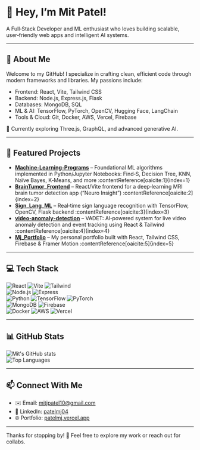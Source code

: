 # 👋 Hey, I’m Mit Patel!

A Full‑Stack Developer and ML enthusiast who loves building scalable, user‑friendly web apps and intelligent AI systems.

---

## 💫 About Me

Welcome to my GitHub! I specialize in crafting clean, efficient code through modern frameworks and libraries. My passions include:

- Frontend: React, Vite, Tailwind CSS  
- Backend: Node.js, Express.js, Flask  
- Databases: MongoDB, SQL  
- ML & AI: TensorFlow, PyTorch, OpenCV, Hugging Face, LangChain  
- Tools & Cloud: Git, Docker, AWS, Vercel, Firebase  

🌱 Currently exploring Three.js, GraphQL, and advanced generative AI.

---

## 🌟 Featured Projects

- **[Machine‑Learning‑Programs](https://github.com/patelmj04/Machine-Learning-Programs)** – Foundational ML algorithms implemented in Python/Jupyter Notebooks: Find‑S, Decision Tree, KNN, Naïve Bayes, K‑Means, and more :contentReference[oaicite:1]{index=1}  
- **[BrainTumor_Frontend](https://github.com/patelmj04/BrainTumor_Frontend)** – React/Vite frontend for a deep‑learning MRI brain tumor detection app (“Neuro Insight”) :contentReference[oaicite:2]{index=2}  
- **[Sign_Lang_ML](https://github.com/patelmj04/Sign_Lang_ML)** – Real‑time sign language recognition with TensorFlow, OpenCV, Flask backend :contentReference[oaicite:3]{index=3}  
- **[video‑anomaly‑detection](https://github.com/patelmj04/video-anomaly-detection)** – VADET: AI‑powered system for live video anomaly detection and event tracking using React & Tailwind :contentReference[oaicite:4]{index=4}  
- **[Mj_Portfolio](https://github.com/patelmj04/Mj_Portfolio)** – My personal portfolio built with React, Tailwind CSS, Firebase & Framer Motion :contentReference[oaicite:5]{index=5}  

---

## 💻 Tech Stack

![React](https://img.shields.io/badge/React-%2361DAFB?style=flat-square&logo=react&logoColor=black) ![Vite](https://img.shields.io/badge/Vite-%23646CFF?style=flat-square&logo=vite&logoColor=white) ![Tailwind](https://img.shields.io/badge/TailwindCSS-%2338B2AC?style=flat-square&logo=tailwind-css&logoColor=white)  
![Node.js](https://img.shields.io/badge/Node.js-%23339933?style=flat-square&logo=node.js&logoColor=white) ![Express](https://img.shields.io/badge/Express.js-%23040459?style=flat-square&logo=express&logoColor=%2361DAFB)  
![Python](https://img.shields.io/badge/Python-%2314354C?style=flat-square&logo=python&logoColor=white) ![TensorFlow](https://img.shields.io/badge/TensorFlow-%23FF6F00?style=flat-square&logo=tensorflow&logoColor=white) ![PyTorch](https://img.shields.io/badge/PyTorch-%23EE4C2C?style=flat-square&logo=pytorch&logoColor=white)  
![MongoDB](https://img.shields.io/badge/MongoDB-%2347A248?style=flat-square&logo=mongodb&logoColor=white) ![Firebase](https://img.shields.io/badge/Firebase-%23039BE5?style=flat-square&logo=firebase&logoColor=white)  
![Docker](https://img.shields.io/badge/Docker-%230db7ed?style=flat-square&logo=docker&logoColor=white) ![AWS](https://img.shields.io/badge/AWS-%23FF9900?style=flat-square&logo=amazon-aws&logoColor=white) ![Vercel](https://img.shields.io/badge/Vercel-%23000000?style=flat-square&logo=vercel&logoColor=white)

---

## 📊 GitHub Stats

![Mit's GitHub stats](https://github-readme-stats.vercel.app/api?username=patelmj04&show_icons=true&theme=tokyonight)  
![Top Languages](https://github-readme-stats.vercel.app/api/top-langs/?username=patelmj04&layout=compact&theme=tokyonight)

---

## 📫 Connect With Me

- ✉️ Email: [mitjpatel10@gmail.com](mailto:mitjpatel10@gmail.com)  
- 🔗 LinkedIn: [patelmj04](https://www.linkedin.com/in/patelmj04)  
- 🌐 Portfolio: [patelmj.vercel.app](https://patelmj.vercel.app)

---

Thanks for stopping by! 🚀 Feel free to explore my work or reach out for collabs.

